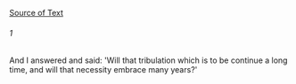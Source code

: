 [Source of Text](https://github.com/scrollmapper/bible_databases_deuterocanonical)

###### 1
And I answered and said: 'Will that tribulation which is to be continue a long time, and will that necessity embrace many years?'